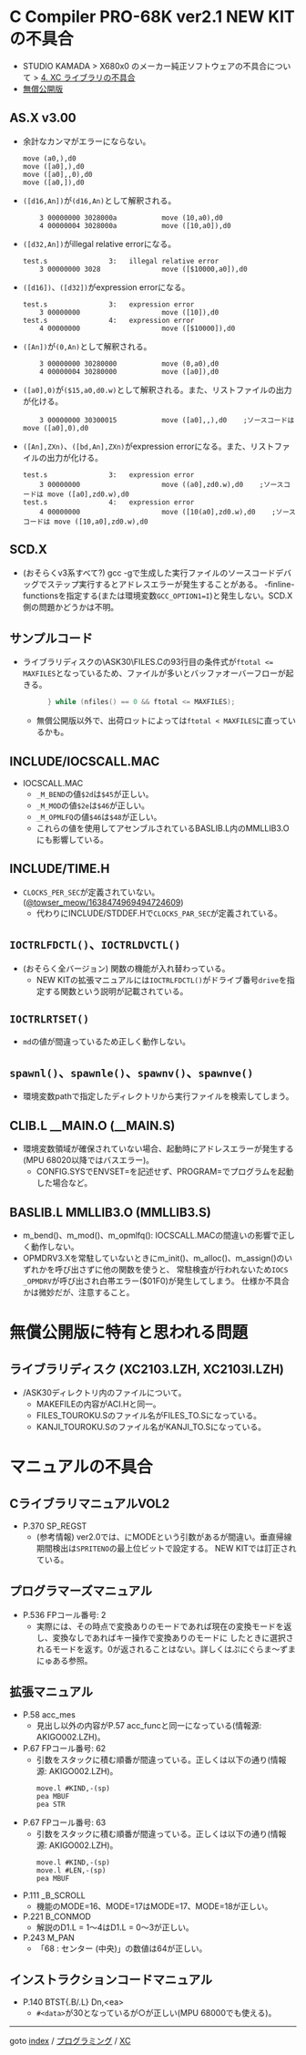 # C Compiler PRO-68K ver2.1 NEW KITの不具合

* STUDIO KAMADA &gt; X680x0 のメーカー純正ソフトウェアの不具合について &gt; [4. XC ライブラリの不具合](https://stdkmd.net/bugsx68k/#xclib)
* [無償公開版](http://retropc.net/x68000/software/sharp/xc21/)

## AS.X v3.00
* 余計なカンマがエラーにならない。
  ```
  move (a0,),d0
  move ([a0],),d0
  move ([a0],,0),d0
  move ([a0,]),d0
  ```
* `([d16,An])`が`(d16,An)`として解釈される。
  ```
      3 00000000 3028000a           move (10,a0),d0
      4 00000004 3028000a           move ([10,a0]),d0
  ```
* `([d32,An])`がillegal relative errorになる。
  ```
  test.s               3:   illegal relative error
      3 00000000 3028               move ([$10000,a0]),d0
  ```
* `([d16])`、`([d32])`がexpression errorになる。
  ```
  test.s               3:   expression error
      3 00000000                    move ([10]),d0
  test.s               4:   expression error
      4 00000000                    move ([$10000]),d0
  ```
* `([An])`が`(0,An)`として解釈される。
  ```
      3 00000000 30280000           move (0,a0),d0
      4 00000004 30280000           move ([a0]),d0
  ```
* `([a0],0)`が`($15,a0,d0.w)`として解釈される。また、リストファイルの出力が化ける。  
  ```
      3 00000000 30300015           move ([a0],,),d0    ;ソースコードは move ([a0],0),d0
  ```
* `([An],ZXn)`、`([bd,An],ZXn)`がexpression errorになる。また、リストファイルの出力が化ける。  
  ```
  test.s               3:   expression error
      3 00000000                    move ((a0],zd0.w),d0    ;ソースコードは move ([a0],zd0.w),d0
  test.s               4:   expression error
      4 00000000                    move ([10(a0],zd0.w),d0    ;ソースコードは move ([10,a0],zd0.w),d0
  ```

## SCD.X
* (おそらくv3系すべて?) gcc -gで生成した実行ファイルのソースコードデバッグでステップ実行するとアドレスエラーが発生することがある。
  -finline-functionsを指定する(または環境変数`GCC_OPTION1=I`)と発生しない。SCD.X側の問題かどうかは不明。

## サンプルコード
* ライブラリディスクの\ASK30\FILES.Cの93行目の条件式が`ftotal <= MAXFILES`となっているため、ファイルが多いとバッファオーバーフローが起きる。
  ```c
  		} while (nfiles() == 0 && ftotal <= MAXFILES);
  ```
  * 無償公開版以外で、出荷ロットによっては`ftotal < MAXFILES`に直っているかも。

## INCLUDE/IOCSCALL.MAC
* IOCSCALL.MAC
  * `_M_BEND`の値`$2d`は`$45`が正しい。
  * `_M_MOD`の値`$2e`は`$46`が正しい。
  * `_M_OPMLFQ`の値`$46`は`$48`が正しい。
  * これらの値を使用してアセンブルされているBASLIB.L内のMMLLIB3.Oにも影響している。

## INCLUDE/TIME.H
* `CLOCKS_PER_SEC`が定義されていない。
  ([@towser_meow/1638474969494724609](https://x.com/towser_meow/status/1638474969494724609))
  * 代わりにINCLUDE/STDDEF.Hで`CLOCKS_PAR_SEC`が定義されている。

## `IOCTRLFDCTL()`、`IOCTRLDVCTL()`
* (おそらく全バージョン) 関数の機能が入れ替わっている。  
  * NEW KITの拡張マニュアルには`IOCTRLFDCTL()`がドライブ番号`drive`を指定する関数という説明が記載されている。

## `IOCTRLRTSET()`
* `md`の値が間違っているため正しく動作しない。

## `spawnl()`、`spawnle()`、`spawnv()`、`spawnve()`
* 環境変数pathで指定したディレクトリから実行ファイルを検索してしまう。

## CLIB.L __MAIN.O (__MAIN.S)
* 環境変数領域が確保されていない場合、起動時にアドレスエラーが発生する(MPU 68020以降ではバスエラー)。
  * CONFIG.SYSでENVSET=を記述せず、PROGRAM=でプログラムを起動した場合など。

## BASLIB.L MMLLIB3.O (MMLLIB3.S)
* m_bend()、m_mod()、m_opmlfq(): IOCSCALL.MACの間違いの影響で正しく動作しない。
* OPMDRV3.Xを常駐していないときにm_init()、m_alloc()、m_assign()のいずれかを呼び出さずに他の関数を使うと、
  常駐検査が行われないため`IOCS _OPMDRV`が呼び出され白帯エラー($01F0)が発生してしまう。
  仕様か不具合かは微妙だが、注意すること。


# 無償公開版に特有と思われる問題

## ライブラリディスク (XC2103.LZH, XC2103I.LZH)
* /ASK30ディレクトリ内のファイルについて。
  * MAKEFILEの内容がACI.Hと同一。
  * FILES_TOUROKU.Sのファイル名がFILES_TO.Sになっている。
  * KANJI_TOUROKU.Sのファイル名がKANJI_TO.Sになっている。


# マニュアルの不具合

## CライブラリマニュアルVOL2
* P.370 SP_REGST
  * (参考情報) ver2.0では、にMODEという引数があるが間違い。垂直帰線期間検出は`SPRITENO`の最上位ビットで設定する。
    NEW KITでは訂正されている。

## プログラマーズマニュアル
* P.536 FPコール番号: 2
  * 実際には、その時点で変換ありのモードであれば現在の変換モードを返し、変換なしであればキー操作で変換ありのモードに
    したときに選択されるモードを返す。0が返されることはない。詳しくはぷにぐらま～ずまにゅある参照。

## 拡張マニュアル
* P.58 acc_mes
  * 見出し以外の内容がP.57 acc_funcと同一になっている(情報源: AKIGO002.LZH)。
* P.67 FPコール番号: 62
  * 引数をスタックに積む順番が間違っている。正しくは以下の通り(情報源: AKIGO002.LZH)。
    ```
    move.l #KIND,-(sp)
    pea MBUF
    pea STR
    ```
* P.67 FPコール番号: 63
  * 引数をスタックに積む順番が間違っている。正しくは以下の通り(情報源: AKIGO002.LZH)。
    ```
    move.l #KIND,-(sp)
    move.l #LEN,-(sp)
    pea MBUF
    ```
* P.111 _B_SCROLL
  * 機能のMODE=16、MODE=17はMODE=17、MODE=18が正しい。
* P.221 B_CONMOD
  * 解説のD1.L = 1～4はD1.L = 0～3が正しい。
* P.243 M_PAN
  * 「68 : センター (中央)」の数値は64が正しい。


## インストラクションコードマニュアル
* P.140 BTST\{.B/.L\} Dn,&lt;ea&gt;
  * `#<data>`が30となっているが○が正しい(MPU 68000でも使える)。


----
goto [index](../../README.md) / [プログラミング](../README.md) / [XC](README.md)
